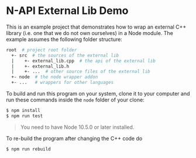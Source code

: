 # N-API External Lib Demo

This is an example project that demonstrates how to wrap an external C++ library (i.e. one that we do not own ourselves) in a Node module.
The example assumes the following folder structure:

```bash
root  # project root folder
  +- src  # the sources of the external lib
  |    +- external_lib.cpp  # the api of the external lib
  |    +- external_lib.h
  |    +- ...  # other source files of the external lib
  +- node  # the node wrapper addon
  +- ...   # wrappers for other languages
```

To build and run this program on your system, clone it to your computer and run these commands inside the `node` folder of your clone:

```bash
$ npm install
$ npm run test
```

> You need to have Node 10.5.0 or later installed. 

To re-build the program after changing the C++ code do

```bash
$ npm run rebuild
```
